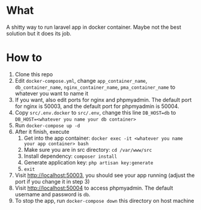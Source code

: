 # What
A shitty way to run laravel app in docker container. Maybe not the best solution but it does its job.  

# How to
1. Clone this repo
2. Edit `docker-compose.yml`, change `app_container_name`, `db_container_name`, `nginx_container_name`, `pma_container_name` to whatever you want to name it
3. If you want, also edit ports for nginx and phpmyadmin. The default port for nginx is 50003, and the default port for phpmyadmin is 50004.
4. Copy `src/.env.docker` to `src/.env`, change this line `DB_HOST=db` to `DB_HOST=<whatever you name your db container>`
5. Run `docker-compose up -d`
6. After it finish, execute
    1. Get into the app container: `docker exec -it <whatever you name your app container> bash`
    2. Make sure you are in src directory: `cd /var/www/src`
    3. Install dependency: `composer install`
    4. Generate application key: `php artisan key:generate`
    5. `exit`
7. Visit [http://localhost:50003](http://localhost:50003), you should see your app running (adjust the port if you change it in step 3)
8. Visit [http://localhost:50004](http://localhost:50004) to access  phpmyadmin. The default username and password is `db`.
9. To stop the app, run `docker-compose down` this directory on host machine
